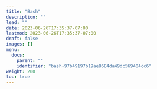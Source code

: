 ```yaml
---
title: "Bash"
description: ""
lead: ""
date: 2023-06-26T17:35:37-07:00
lastmod: 2023-06-26T17:35:37-07:00
draft: false
images: []
menu:
  docs:
    parent: ""
    identifier: "bash-97b49197b19ae8684da49dc569404cc6"
weight: 200
toc: true
---
```


